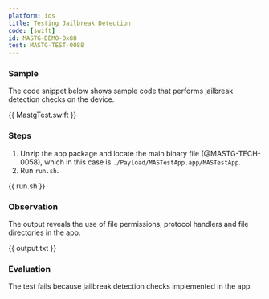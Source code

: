 ```yaml
---
platform: ios
title: Testing Jailbreak Detection
code: [swift]
id: MASTG-DEMO-0x88
test: MASTG-TEST-0088
---
```


### Sample

The code snippet below shows sample code that performs jailbreak detection checks on the device.

{{ MastgTest.swift }}

### Steps

1. Unzip the app package and locate the main binary file (@MASTG-TECH-0058), which in this case is `./Payload/MASTestApp.app/MASTestApp`.
2. Run `run.sh`.

{{ run.sh }}

### Observation

The output reveals the use of file permissions, protocol handlers and file directories in the app.

{{ output.txt }}

### Evaluation

The test fails because jailbreak detection checks implemented in the app.
